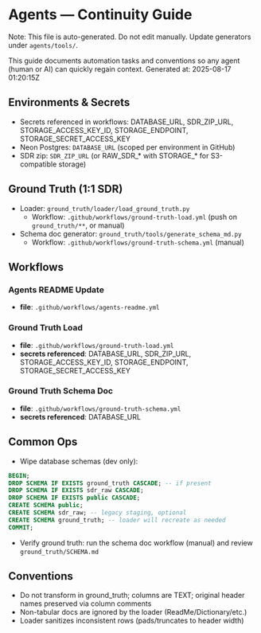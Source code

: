 # Agents — Continuity Guide

Note: This file is auto-generated. Do not edit manually. Update generators under `agents/tools/`.

This guide documents automation tasks and conventions so any agent (human or AI) can quickly regain context.
Generated at: 2025-08-17 01:20:15Z


## Environments & Secrets
- Secrets referenced in workflows: DATABASE_URL, SDR_ZIP_URL, STORAGE_ACCESS_KEY_ID, STORAGE_ENDPOINT, STORAGE_SECRET_ACCESS_KEY
- Neon Postgres: `DATABASE_URL` (scoped per environment in GitHub)
- SDR zip: `SDR_ZIP_URL` (or RAW_SDR_* with STORAGE_* for S3-compatible storage)


## Ground Truth (1:1 SDR)
- Loader: `ground_truth/loader/load_ground_truth.py`
  - Workflow: `.github/workflows/ground-truth-load.yml` (push on `ground_truth/**`, or manual)
- Schema doc generator: `ground_truth/tools/generate_schema_md.py`
  - Workflow: `.github/workflows/ground-truth-schema.yml` (manual)


## Workflows

### Agents README Update
- **file**: `.github/workflows/agents-readme.yml`

### Ground Truth Load
- **file**: `.github/workflows/ground-truth-load.yml`
- **secrets referenced**: DATABASE_URL, SDR_ZIP_URL, STORAGE_ACCESS_KEY_ID, STORAGE_ENDPOINT, STORAGE_SECRET_ACCESS_KEY

### Ground Truth Schema Doc
- **file**: `.github/workflows/ground-truth-schema.yml`
- **secrets referenced**: DATABASE_URL


## Common Ops
- Wipe database schemas (dev only):
```sql
BEGIN;
DROP SCHEMA IF EXISTS ground_truth CASCADE; -- if present
DROP SCHEMA IF EXISTS sdr_raw CASCADE;
DROP SCHEMA IF EXISTS public CASCADE;
CREATE SCHEMA public;
CREATE SCHEMA sdr_raw; -- legacy staging, optional
CREATE SCHEMA ground_truth; -- loader will recreate as needed
COMMIT;
```
- Verify ground truth: run the schema doc workflow (manual) and review `ground_truth/SCHEMA.md`



## Conventions
- Do not transform in ground_truth; columns are TEXT; original header names preserved via column comments
- Non-tabular docs are ignored by the loader (ReadMe/Dictionary/etc.)
- Loader sanitizes inconsistent rows (pads/truncates to header width)
